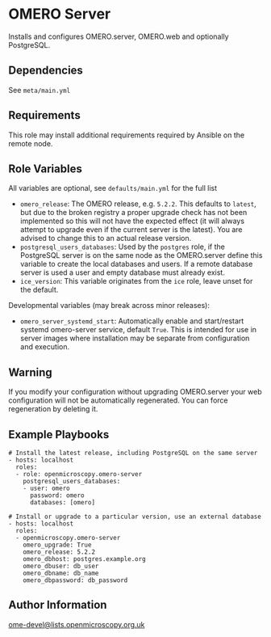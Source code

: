 OMERO Server
============

Installs and configures OMERO.server, OMERO.web and optionally PostgreSQL.


Dependencies
------------

See `meta/main.yml`


Requirements
------------

This role may install additional requirements required by Ansible on the remote node.


Role Variables
--------------

All variables are optional, see `defaults/main.yml` for the full list

- `omero_release`: The OMERO release, e.g. `5.2.2`.
This defaults to `latest`, but due to the broken registry a proper upgrade check has not been implemented so this will not have the expected effect (it will always attempt to upgrade even if the current server is the latest).
You are advised to change this to an actual release version.
- `postgresql_users_databases`: Used by the `postgres` role, if the PostgreSQL server is on the same node as the OMERO.server define this variable to create the local databases and users.
If a remote database server is used a user and empty database must already exist.
- `ice_version`: This variable originates from the `ice` role, leave unset for the default.


Developmental variables (may break across minor releases):
- `omero_server_systemd_start`: Automatically enable and start/restart systemd omero-server service, default `True`.
  This is intended for use in server images where installation may be separate from configuration and execution.


Warning
-------

If you modify your configuration without upgrading OMERO.server your web configuration will not be automatically regenerated.
You can force regeneration by deleting it.


Example Playbooks
-----------------

    # Install the latest release, including PostgreSQL on the same server
    - hosts: localhost
      roles:
      - role: openmicroscopy.omero-server
        postgresql_users_databases:
        - user: omero
          password: omero
          databases: [omero]

    # Install or upgrade to a particular version, use an external database
    - hosts: localhost
      roles:
      - openmicroscopy.omero-server
        omero_upgrade: True
        omero_release: 5.2.2
        omero_dbhost: postgres.example.org
        omero_dbuser: db_user
        omero_dbname: db_name
        omero_dbpassword: db_password


Author Information
------------------

ome-devel@lists.openmicroscopy.org.uk
